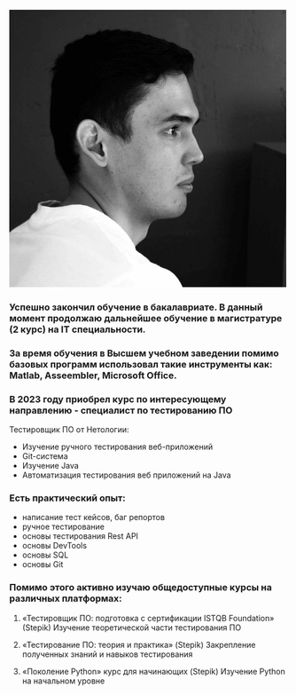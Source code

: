 ![](image.png)
### Успешно закончил обучение в бакалавриате. В данный момент продолжаю дальнейшее обучение в магистратуре (2 курс) на IT специальности.

### За время обучения в Высшем учебном заведении помимо базовых программ использовал такие инструменты как: Matlab, Asseembler, Microsoft Office.

### В 2023 году приобрел курс по интересующему направлению - специалист по тестированию ПО
Тестировщик ПО от Нетологии:
- Изучение ручного тестирования веб-приложений
- Git-система
- Изучение Java
- Автоматизация тестирования веб приложений на Java

### Есть практический опыт:
- написание тест кейсов, баг репортов
- ручное тестирование
- основы тестирования Rest API
- основы DevTools
- основы SQL
- основы Git

### Помимо этого активно изучаю общедоступные курсы на различных платформах:
1. «Тестировщик ПО: подготовка с сертификации ISTQB Foundation» (Stepik)
Изучение теоретической части тестирования ПО

2. «Тестирование ПО: теория и практика» (Stepik)
Закрепление полученных знаний и навыков тестирования

3. «Поколение Python» курс для начинающих (Stepik)
Изучение Python на начальном уровне
